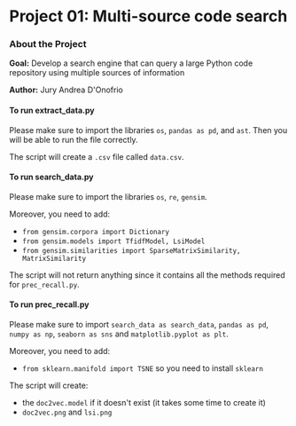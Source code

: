 # Project 01: Multi-source code search

### About the Project
**Goal:** Develop a search engine that can query a large Python code repository using multiple sources of information

**Author:** Jury Andrea D'Onofrio 
#### To run extract_data.py
Please make sure to import the libraries `os`, `pandas as pd`, and `ast`. Then you will be able to run the file correctly.

The script will create a `.csv` file called `data.csv`.

#### To run search_data.py
Please make sure to import the libraries `os`, `re`, `gensim`.

Moreover, you need to add:
 - `from gensim.corpora import Dictionary`
 - `from gensim.models import TfidfModel, LsiModel`
 - `from gensim.similarities import SparseMatrixSimilarity, MatrixSimilarity`

 The script will not return anything since it contains all the methods required for `prec_recall.py`.

 #### To run prec_recall.py
Please make sure to import `search_data as search_data`, `pandas as pd`, `numpy as np`, `seaborn as sns` and `matplotlib.pyplot as plt`.

Moreover, you need to add:
- `from sklearn.manifold import TSNE` so you need to install `sklearn`

The script will create:
- the `doc2vec.model` if it doesn't exist (it takes some time to create it)
- `doc2vec.png` and `lsi.png`
